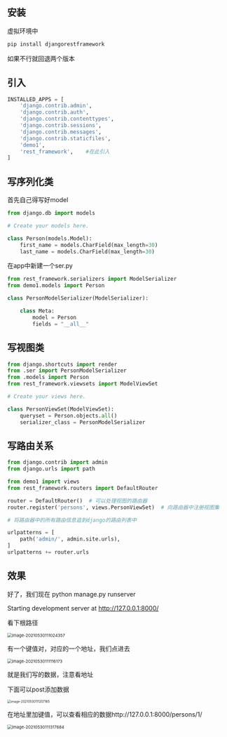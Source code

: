 ## 安装

虚拟环境中

```python
pip install djangorestframework
```

如果不行就回退两个版本

## 引入

```python
INSTALLED_APPS = [
    'django.contrib.admin',
    'django.contrib.auth',
    'django.contrib.contenttypes',
    'django.contrib.sessions',
    'django.contrib.messages',
    'django.contrib.staticfiles',
    'demo1',
    'rest_framework',    #在此引入
]
```

## 写序列化类

首先自己得写好model

```python
from django.db import models

# Create your models here.

class Person(models.Model):
    first_name = models.CharField(max_length=30)
    last_name = models.CharField(max_length=30)
```

在app中新建一个ser.py

```python
from rest_framework.serializers import ModelSerializer
from demo1.models import Person

class PersonModelSerializer(ModelSerializer):

    class Meta:
        model = Person
        fields = "__all__"
```

## 写视图类

```python
from django.shortcuts import render
from .ser import PersonModelSerializer
from .models import Person
from rest_framework.viewsets import ModelViewSet

# Create your views here.

class PersonViewSet(ModelViewSet):
    queryset = Person.objects.all()
    serializer_class = PersonModelSerializer

```

## 写路由关系

```python
from django.contrib import admin
from django.urls import path

from demo1 import views
from rest_framework.routers import DefaultRouter

router = DefaultRouter()  # 可以处理视图的路由器
router.register('persons', views.PersonViewSet)  # 向路由器中注册视图集

# 将路由器中的所有路由信息追到django的路由列表中

urlpatterns = [
    path('admin/', admin.site.urls),
]
urlpatterns += router.urls
```

## 效果

好了，我们现在 python manage.py runserver

Starting development server at http://127.0.0.1:8000/

看下根路径

<img src="https://gitee.com/lukexiaoasusual/images/raw/master/img/image-20210530111024357.png" alt="image-20210530111024357" style="zoom:67%;" />

有一个键值对，对应的一个地址，我们点进去

<img src="https://gitee.com/lukexiaoasusual/images/raw/master/img/image-20210530111116173.png" alt="image-20210530111116173" style="zoom:67%;" />

就是我们写的数据，注意看地址

下面可以post添加数据

<img src="https://gitee.com/lukexiaoasusual/images/raw/master/img/image-20210530111207165.png" alt="image-20210530111207165" style="zoom:50%;" />

在地址里加键值，可以查看相应的数据http://127.0.0.1:8000/persons/1/

<img src="https://gitee.com/lukexiaoasusual/images/raw/master/img/image-20210530111317684.png" alt="image-20210530111317684" style="zoom:67%;" />
